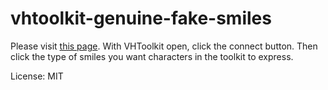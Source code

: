 # vhtoolkit-genuine-fake-smiles

Please visit [this page](https://smiled0g.github.io/vhtoolkit-genuine-fake-smiles). With VHToolkit open, click the connect button. Then click the type of smiles you want characters in the toolkit to express.

License: MIT
